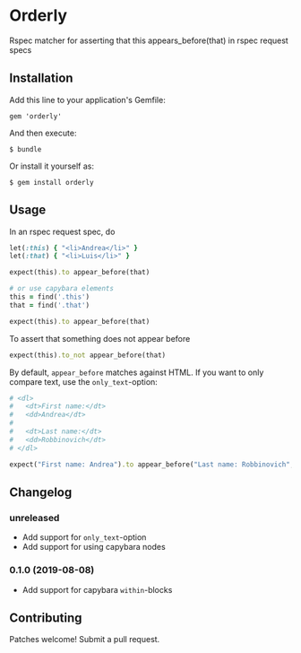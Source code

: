 # Orderly

Rspec matcher for asserting that this appears_before(that) in rspec request specs

## Installation

Add this line to your application's Gemfile:

    gem 'orderly'

And then execute:

    $ bundle

Or install it yourself as:

    $ gem install orderly

## Usage

In an rspec request spec, do

```ruby
let(:this) { "<li>Andrea</li>" }
let(:that) { "<li>Luis</li>" }

expect(this).to appear_before(that)

# or use capybara elements
this = find('.this')
that = find('.that')

expect(this).to appear_before(that)
```

To assert that something does not appear before

```ruby
expect(this).to_not appear_before(that)
```

By default, `appear_before` matches against HTML. If you want to only compare text, use the `only_text`-option:

```ruby
# <dl>
#   <dt>First name:</dt>
#   <dd>Andrea</dt>
#
#   <dt>Last name:</dt>
#   <dd>Robbinovich</dt>
# </dl>

expect("First name: Andrea").to appear_before("Last name: Robbinovich", only_text: true)
```

## Changelog
### unreleased
- Add support for `only_text`-option
- Add support for using capybara nodes

### 0.1.0 (2019-08-08)
- Add support for capybara `within`-blocks

## Contributing
Patches welcome! Submit a pull request.
